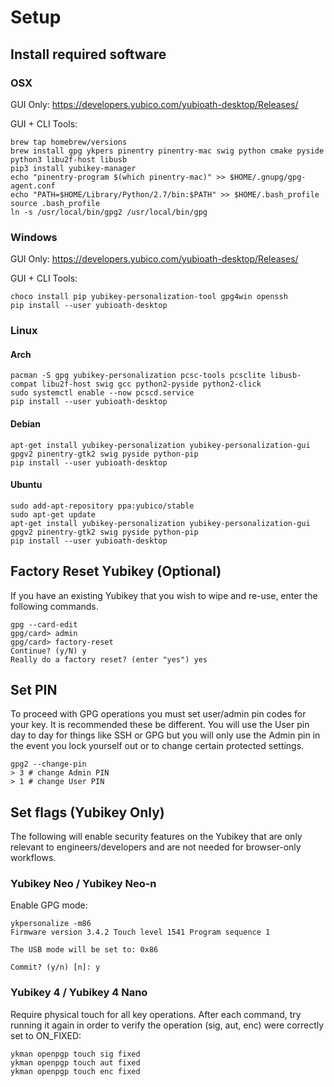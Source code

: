 # Setup

## Install required software

### OSX

GUI Only: https://developers.yubico.com/yubioath-desktop/Releases/

GUI + CLI Tools: 
```
brew tap homebrew/versions
brew install gpg ykpers pinentry pinentry-mac swig python cmake pyside python3 libu2f-host libusb
pip3 install yubikey-manager
echo "pinentry-program $(which pinentry-mac)" >> $HOME/.gnupg/gpg-agent.conf
echo "PATH=$HOME/Library/Python/2.7/bin:$PATH" >> $HOME/.bash_profile
source .bash_profile
ln -s /usr/local/bin/gpg2 /usr/local/bin/gpg
```

### Windows

GUI Only: https://developers.yubico.com/yubioath-desktop/Releases/

GUI + CLI Tools: 
```
choco install pip yubikey-personalization-tool gpg4win openssh
pip install --user yubioath-desktop
```

### Linux

#### Arch

```
pacman -S gpg yubikey-personalization pcsc-tools pcsclite libusb-compat libu2f-host swig gcc python2-pyside python2-click
sudo systemctl enable --now pcscd.service
pip install --user yubioath-desktop
```

#### Debian

```
apt-get install yubikey-personalization yubikey-personalization-gui gpgv2 pinentry-gtk2 swig pyside python-pip
pip install --user yubioath-desktop 
```

#### Ubuntu

```
sudo add-apt-repository ppa:yubico/stable
sudo apt-get update
apt-get install yubikey-personalization yubikey-personalization-gui gpgv2 pinentry-gtk2 swig pyside python-pip
pip install --user yubioath-desktop
```

## Factory Reset Yubikey (Optional)

If you have an existing Yubikey that you wish to wipe and re-use, enter the following commands.

```
gpg --card-edit
gpg/card> admin
gpg/card> factory-reset
Continue? (y/N) y
Really do a factory reset? (enter "yes") yes
```

## Set PIN

To proceed with GPG operations you must set user/admin pin codes for your key. It is recommended these be different. 
You will use the User pin day to day for things like SSH or GPG but you will only use the Admin pin in the event you lock yourself out or to change certain protected settings.

```
gpg2 --change-pin
> 3 # change Admin PIN
> 1 # change User PIN 
```

## Set flags (Yubikey Only)

The following will enable security features on the Yubikey that are only relevant to engineers/developers and are not needed for browser-only workflows.

### Yubikey Neo / Yubikey Neo-n

Enable GPG mode:
```
ykpersonalize -m86
Firmware version 3.4.2 Touch level 1541 Program sequence 1

The USB mode will be set to: 0x86

Commit? (y/n) [n]: y
```

### Yubikey 4 / Yubikey 4 Nano

Require physical touch for all key operations. After each command, try running it again in order to verify the operation
(sig, aut, enc) were correctly set to ON_FIXED:

```
ykman openpgp touch sig fixed
ykman openpgp touch aut fixed
ykman openpgp touch enc fixed
```
